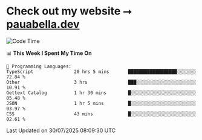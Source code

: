 # Check out my website ⭢ [pauabella.dev](https://pauabella.dev)

<!--START_SECTION:waka-->
![Code Time](http://img.shields.io/badge/Code%20Time-4%2C652%20hrs%2042%20mins-blue)

📊 **This Week I Spent My Time On** 

```text
💬 Programming Languages: 
TypeScript               20 hrs 5 mins       ██████████████████░░░░░░░   72.84 % 
Other                    3 hrs               ███░░░░░░░░░░░░░░░░░░░░░░   10.91 % 
Gettext Catalog          1 hr 30 mins        █░░░░░░░░░░░░░░░░░░░░░░░░   05.48 % 
JSON                     1 hr 5 mins         █░░░░░░░░░░░░░░░░░░░░░░░░   03.97 % 
CSS                      43 mins             █░░░░░░░░░░░░░░░░░░░░░░░░   02.61 % 
```


 Last Updated on 30/07/2025 08:09:30 UTC
<!--END_SECTION:waka-->
